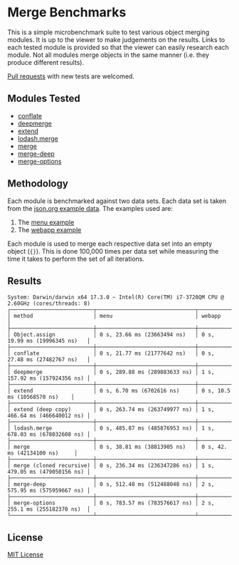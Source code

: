 # Merge Benchmarks

This is a simple microbenchmark suite to test various object merging modules.
It is up to the viewer to make judgements on the results. Links to each tested
module is provided so that the viewer can easily research each module. Not all
modules merge objects in the same manner (i.e. they produce different results).

[Pull requests](https://github.com/jsumners/merge-benchmarks) with new tests
are welcomed.

## Modules Tested

+ [conflate](https://www.npmjs.com/package/conflate)
+ [deepmerge](https://www.npmjs.com/package/deepmerge)
+ [extend](https://www.npmjs.com/package/extend)
+ [lodash.merge](https://www.npmjs.com/package/lodash.merge)
+ [merge](https://www.npmjs.com/package/merge)
+ [merge-deep](https://www.npmjs.com/package/merge-deep)
+ [merge-options](https://www.npmjs.com/package/merge-options)

## Methodology

Each module is benchmarked against two data sets. Each data set is taken
from the [json.org example data](http://www.json.org/example.html). The
examples used are:

1. The [menu example](/fixtures/menu.json)
1. The [webapp example](/fixtures/webapp.json)

Each module is used to merge each respective data set into an empty object
(`{}`). This is done 100,000 times per data set while measuring the time it
takes to perform the set of all iterations.

## Results

```
System: Darwin/darwin x64 17.3.0 ~ Intel(R) Core(TM) i7-3720QM CPU @ 2.60GHz (cores/threads: 8)
┌──────────────────────────┬───────────────────────────────┬───────────────────────────────┐
│ method                   │ menu                          │ webapp                        │
├──────────────────────────┼───────────────────────────────┼───────────────────────────────┤
│ Object.assign            │ 0 s, 23.66 ms (23663494 ns)   │ 0 s, 19.99 ms (19996345 ns)   │
├──────────────────────────┼───────────────────────────────┼───────────────────────────────┤
│ conflate                 │ 0 s, 21.77 ms (21777642 ns)   │ 0 s, 27.48 ms (27482767 ns)   │
├──────────────────────────┼───────────────────────────────┼───────────────────────────────┤
│ deepmerge                │ 0 s, 289.88 ms (289883633 ns) │ 1 s, 157.92 ms (157924356 ns) │
├──────────────────────────┼───────────────────────────────┼───────────────────────────────┤
│ extend                   │ 0 s, 6.70 ms (6702616 ns)     │ 0 s, 10.5 ms (10568570 ns)    │
├──────────────────────────┼───────────────────────────────┼───────────────────────────────┤
│ extend (deep copy)       │ 0 s, 263.74 ms (263749977 ns) │ 1 s, 466.64 ms (466640012 ns) │
├──────────────────────────┼───────────────────────────────┼───────────────────────────────┤
│ lodash.merge             │ 0 s, 485.87 ms (485876953 ns) │ 1 s, 678.03 ms (678032608 ns) │
├──────────────────────────┼───────────────────────────────┼───────────────────────────────┤
│ merge                    │ 0 s, 38.81 ms (38813905 ns)   │ 0 s, 42. ms (42134100 ns)     │
├──────────────────────────┼───────────────────────────────┼───────────────────────────────┤
│ merge (cloned recursive) │ 0 s, 236.34 ms (236347286 ns) │ 1 s, 479.05 ms (479050156 ns) │
├──────────────────────────┼───────────────────────────────┼───────────────────────────────┤
│ merge-deep               │ 0 s, 512.48 ms (512488048 ns) │ 2 s, 575.95 ms (575959667 ns) │
├──────────────────────────┼───────────────────────────────┼───────────────────────────────┤
│ merge-options            │ 0 s, 783.57 ms (783576617 ns) │ 2 s, 255.1 ms (255182370 ns)  │
└──────────────────────────┴───────────────────────────────┴───────────────────────────────┘
```

## License

[MIT License](http://jsumners.mit-license.org)
